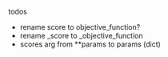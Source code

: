 

todos
- rename score to objective_function?
- rename _score to _objective_function
- scores arg from **params to params (dict)
